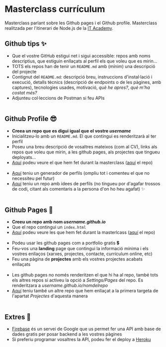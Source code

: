 # Masterclass currículum

Masterclass parlant sobre les Github pages i el Github profile. Masterclass realitzada per l'itinerari de Node.js de la [IT Academy](https://www.barcelonactiva.cat/es/itacademy).


## Github tips ✨

- Que el vostre GitHub estigui net i sigui accessible: repos amb noms descriptius, que estiguin enllaçats al perfil els que voleu que es mirin...
- TOTS els repos han de tenir un `README.md` amb (mínim) una descripció del projecte
- Contignut del `README.md`: descripció breu, instruccions d'instal·lació i execució, detalls tècnics (descripció de endpoints o de les pàgines, amb captures), tecnologies usades, motivació, _què he apres?_, _què m'ha costat més?_
- Adjunteu col·leccions de Postman si feu APIs
<br><br>

## Github Profile 😎

- **Creea un repo que es digui igual que el vostre *username***
- Inicialitzeu-lo amb un `README.md`. El que contingui es renderitzarà al ter perfil
- Poseu una breu descripció de vosaltres mateixos (com al CV), links als repos que voleu que mirin, a les github pages, als projectes que tingueu deployats...
- [Aquí](https://github.com/StratocasterOO) podeu veure el que hem fet durant la masterclass ([aquí](https://github.com/StratocasterOO/StratocasterOO) el repo) <br><br>
- [Aquí](https://rahuldkjain.github.io/gh-profile-readme-generator/) teniu un generador de perfils (ompliu tot i comenteu el que no necessiteu pel futur)
- [Aquí](https://github.com/coderjojo/creative-profile-readme) teniu un repo amb idees de perfils (no tingueu por d'agafar trossos de codi, citant als comentaris a la persona d'on ho heu agafat) ✨
<br><br>

## Github Pages 📰

- **Creeu un repo amb nom *username.github.io***
- Que el repo contingui un `index.html`
- [Aquí](https://stratocasteroo.github.io/) podeu veure les que hem fet durant la masterlcass ([aquí](https://github.com/StratocasterOO/StratocasterOO.github.io) el repo) <br><br>
- Podeu usar les github pages com a portfolio gratis 💲
- Feu-vos una **landing** page que contingui la informació mínima i els vostres enllaços (xarxes, projectes, contacte, currículum online, etc)
- Feu una pàgina de **projectes** amb els vostres projectes acabats enllaçats <br><br>
- Les github pages no només renderitzen el que hi ha al repo, també tots els altres repos si activeu la opció a *Settings/Pages* del repo. Es renderitzara a *username.github.io/nomdelrepo*
- [Aquí](https://github.com/StratocasterOO/marketplace) teniu també un altre repo que hem enllaçat a la primera targeta de l'apartat _Projectes_ d'aquesta manera
<br><br>

## Extres 🎈

- [Firebase](https://firebase.google.com/) és un servei de Google que us permet fer una API amb base de dades gratis per posar backend a les vostres pàgines
- Si preferiu programar vosaltres la API, podeu fer el deploy a [Heroku](https://www.heroku.com/)